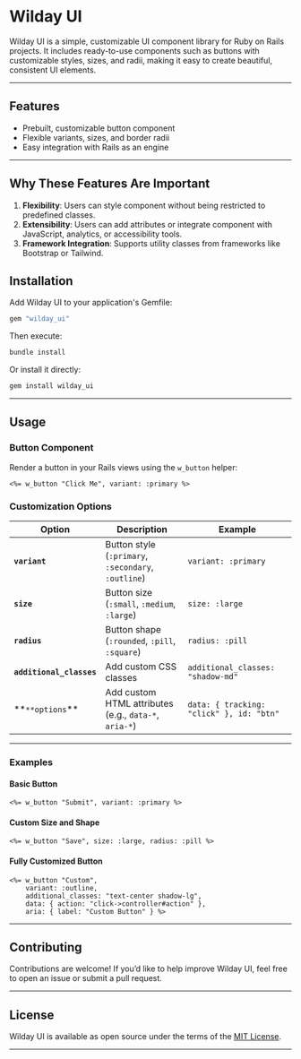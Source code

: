 # Wilday UI

Wilday UI is a simple, customizable UI component library for Ruby on Rails projects. It includes ready-to-use components such as buttons with customizable styles, sizes, and radii, making it easy to create beautiful, consistent UI elements.

---

## Features

- Prebuilt, customizable button component
- Flexible variants, sizes, and border radii
- Easy integration with Rails as an engine

---

## Why These Features Are Important

1. **Flexibility**: Users can style component without being restricted to predefined classes.
2. **Extensibility**: Users can add attributes or integrate component with JavaScript, analytics, or accessibility tools.
3. **Framework Integration**: Supports utility classes from frameworks like Bootstrap or Tailwind.

## Installation

Add Wilday UI to your application's Gemfile:

```ruby
gem "wilday_ui"
```

Then execute:

```bash
bundle install
```

Or install it directly:

```bash
gem install wilday_ui
```

---

## Usage

### Button Component

Render a button in your Rails views using the `w_button` helper:

```erb
<%= w_button "Click Me", variant: :primary %>
```

### Customization Options

| Option                   | Description                                           | Example                                  |
| ------------------------ | ----------------------------------------------------- | ---------------------------------------- |
| **`variant`**            | Button style (`:primary`, `:secondary`, `:outline`)   | `variant: :primary`                      |
| **`size`**               | Button size (`:small`, `:medium`, `:large`)           | `size: :large`                           |
| **`radius`**             | Button shape (`:rounded`, `:pill`, `:square`)         | `radius: :pill`                          |
| **`additional_classes`** | Add custom CSS classes                                | `additional_classes: "shadow-md"`        |
| **`**options`\*\*        | Add custom HTML attributes (e.g., `data-*`, `aria-*`) | `data: { tracking: "click" }, id: "btn"` |

---

### Examples

#### Basic Button

```erb
<%= w_button "Submit", variant: :primary %>
```

#### Custom Size and Shape

```erb
<%= w_button "Save", size: :large, radius: :pill %>
```

#### Fully Customized Button

```erb
<%= w_button "Custom",
    variant: :outline,
    additional_classes: "text-center shadow-lg",
    data: { action: "click->controller#action" },
    aria: { label: "Custom Button" } %>
```

---

## Contributing

Contributions are welcome! If you’d like to help improve Wilday UI, feel free to open an issue or submit a pull request.

---

## License

Wilday UI is available as open source under the terms of the [MIT License](https://opensource.org/licenses/MIT).

---
